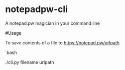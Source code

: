 # notepadpw-cli
A notepad.pw magician in your command line

#Usage

To save contents of a file to https://notepad.pw/urlpath

`bash

./cli.py filename urlpath
`
`
